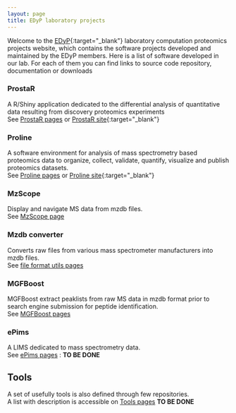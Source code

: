 ```yaml
---
layout: page
title: EDyP laboratory projects
---
```


Welcome to the [EDyP](https://edyp.fr){:target="_blank"} laboratory computation proteomics projects website, which contains the software projects
developed and maintained by the EDyP members. Here is a list of software developed in our lab. For each of them you can find links to source code repository, documentation or downloads 

### ProstaR
 
A R/Shiny application dedicated to the differential analysis of quantitative data resulting from discovery proteomics experiments  
See [ProstaR pages](pages/prostar) or  [ProstaR site](https://www.prostar-proteomics.org/){:target="_blank"}

### Proline

A software environment for analysis of mass spectrometry based proteomics data to organize, collect,  validate, quantify, visualize and publish proteomics datasets.  
See [Proline pages](pages/proline) or  [Proline site](http://www.profiproteomics.fr/proline){:target="_blank"}

### MzScope

Display and navigate MS data from mzdb files.  
See [MzScope page](pages/mzScope)

### Mzdb converter

Converts raw files from various mass spectrometer manufacturers into mzdb files.  
See [file format utils pages](pages/mzdbConverter)

### MGFBoost

MGFBoost extract peaklists from raw MS data in mzdb format prior to search engine submission for peptide identification.  
See [MGFBoost pages](pages/mgfBoost)

### ePims

A LIMS dedicated to mass spectrometry data.  
See [ePims pages](pages/ePims) : **TO BE DONE**

## Tools

A set of usefully tools is also defined through few repositories.  
A list with description is accessible on [Tools pages](pages/Tools.md)   **TO BE DONE**